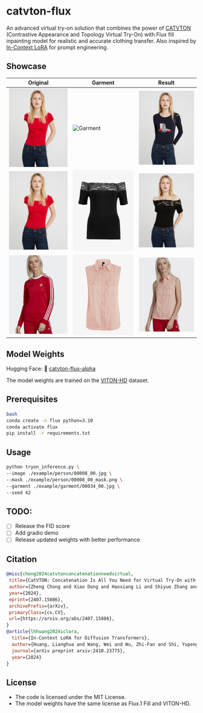 # catvton-flux

An advanced virtual try-on solution that combines the power of [CATVTON](https://arxiv.org/abs/2407.15886) (Contrastive Appearance and Topology Virtual Try-On) with Flux fill inpainting model for realistic and accurate clothing transfer.
Also inspired by [In-Context LoRA](https://arxiv.org/abs/2410.23775) for prompt engineering.

## Showcase
| Original | Garment | Result |
|----------|---------|---------|
| ![Original](example/person/1.jpg) | ![Garment](example/garment/1.jpg) | ![Result](example/result/1.png) |
| ![Original](example/person/1.jpg) | ![Garment](example/garment/04564_00.jpg) | ![Result](example/result/2.png) |
| ![Original](example/person/00008_00.jpg) | ![Garment](example/garment/00034_00.jpg) | ![Result](example/result/3.png) |

## Model Weights
Hugging Face: 🤗 [catvton-flux-alpha](https://huggingface.co/xiaozaa/catvton-flux-alpha)

The model weights are trained on the [VITON-HD](https://github.com/shadow2496/VITON-HD) dataset.

## Prerequisites
```bash
bash
conda create -n flux python=3.10
conda activate flux
pip install -r requirements.txt
```

## Usage

```bash
python tryon_inference.py \
--image ./example/person/00008_00.jpg \
--mask ./example/person/00008_00_mask.png \
--garment ./example/garment/00034_00.jpg \
--seed 42
```

## TODO:
- [ ] Release the FID score
- [ ] Add gradio demo
- [ ] Release updated weights with better performance

## Citation

```bibtex
@misc{chong2024catvtonconcatenationneedvirtual,
 title={CatVTON: Concatenation Is All You Need for Virtual Try-On with Diffusion Models}, 
 author={Zheng Chong and Xiao Dong and Haoxiang Li and Shiyue Zhang and Wenqing Zhang and Xujie Zhang and Hanqing Zhao and Xiaodan Liang},
 year={2024},
 eprint={2407.15886},
 archivePrefix={arXiv},
 primaryClass={cs.CV},
 url={https://arxiv.org/abs/2407.15886}, 
}
@article{lhhuang2024iclora,
  title={In-Context LoRA for Diffusion Transformers},
  author={Huang, Lianghua and Wang, Wei and Wu, Zhi-Fan and Shi, Yupeng and Dou, Huanzhang and Liang, Chen and Feng, Yutong and Liu, Yu and Zhou, Jingren},
  journal={arXiv preprint arxiv:2410.23775},
  year={2024}
}
```

## License
- The code is licensed under the MIT License.
- The model weights have the same license as Flux.1 Fill and VITON-HD.